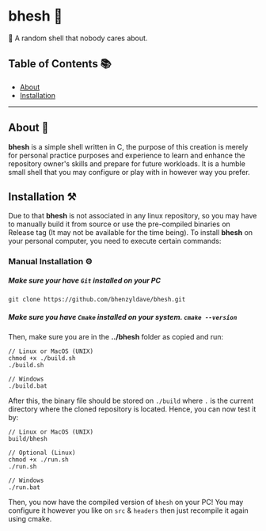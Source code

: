 # bhesh 💫
🐚 A random shell that nobody cares about.

## Table of Contents 📚
- [About](#about)
- [Installation](#installation)

---

## About 🧾

__bhesh__ is a simple shell written in C, the purpose of this creation is merely for personal practice purposes and experience to learn and enhance the repository owner's skills and prepare for future workloads. It is a humble small shell that you may configure or play with in however way you prefer.

## Installation ⚒️
Due to that __bhesh__ is not associated in any linux repository, so you may have to manually build it from source or use the pre-compiled binaries on Release tag (It may not be available for the time being). To install __bhesh__ on your personal computer, you need to execute certain commands:

### Manual Installation ⚙️
##### Make sure your have `Git` installed on your PC
```
git clone https://github.com/bhenzyldave/bhesh.git
```
##### Make sure you have `Cmake` installed on your system. `cmake --version`
Then, make sure you are in the __../bhesh__ folder as copied and run:
```
// Linux or MacOS (UNIX)
chmod +x ./build.sh
./build.sh

// Windows
./build.bat
```
After this, the binary file should be stored on `./build` where `.` is the current directory where the cloned repository is located. Hence, you can now test it by:
```
// Linux or MacOS (UNIX)
build/bhesh

// Optional (Linux)
chmod +x ./run.sh
./run.sh

// Windows
./run.bat
```
Then, you now have the compiled version of `bhesh` on your PC! You may configure it however you like on `src` & `headers` then just recompile it again using cmake.
